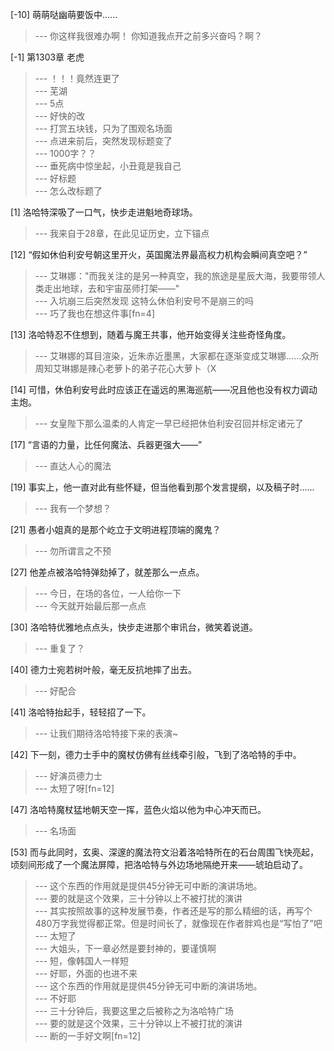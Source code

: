 
[-10] 萌萌哒幽萌要饭中……
>--- 你这样我很难办啊！
你知道我点开之前多兴奋吗？啊？<br>

[-1] 第1303章 老虎
>--- ！！！竟然连更了<br>
>--- 芜湖<br>
>--- 5点<br>
>--- 好快的改<br>
>--- 打赏五块钱，只为了围观名场面<br>
>--- 点进来前后，突然发现标题变了<br>
>--- 1000字？？<br>
>--- 垂死病中惊坐起，小丑竟是我自己<br>
>--- 好标题<br>
>--- 怎么改标题了<br>

[1] 洛哈特深吸了一口气，快步走进魁地奇球场。
>--- 我来自于28章，在此见证历史，立下锚点<br>

[12] “假如休伯利安号朝这里开火，英国魔法界最高权力机构会瞬间真空吧？”
>--- 艾琳娜："而我关注的是另一种真空，我的旅途是星辰大海，我要带领人类走出地球，去和宇宙巫师打架——"<br>
>--- 入坑崩三后突然发现 这特么休伯利安号不是崩三的吗<br>
>--- 巧了我也在想这件事[fn=4]<br>

[13] 洛哈特忍不住想到，随着与魔王共事，他开始变得关注些奇怪角度。
>--- 艾琳娜的耳目渲染，近朱赤近墨黑，大家都在逐渐变成艾琳娜......众所周知艾琳娜是辣心老萝卜的弟子花心大萝卜（X<br>

[14] 可惜，休伯利安号此时应该正在遥远的黑海巡航——况且他也没有权力调动主炮。
>--- 女皇陛下那么温柔的人肯定一早已经把休伯利安召回并标定诸元了<br>

[17] “言语的力量，比任何魔法、兵器更强大——”
>--- 直达人心的魔法<br>

[19] 事实上，他一直对此有些怀疑，但当他看到那个发言提纲，以及稿子时……
>--- 我有一个梦想？<br>

[21] 愚者小姐真的是那个屹立于文明进程顶端的魔鬼？
>--- 勿所谓言之不预<br>

[27] 他差点被洛哈特弹劾掉了，就差那么一点点。
>--- 今日，在场的各位，一人给你一下<br>
>--- 今天就开始最后那一点点<br>

[30] 洛哈特优雅地点点头，快步走进那个审讯台，微笑着说道。
>--- 重复了？<br>

[40] 德力士宛若树叶般，毫无反抗地摔了出去。
>--- 好配合<br>

[41] 洛哈特抬起手，轻轻招了一下。
>--- 让我们期待洛哈特接下来的表演~<br>

[42] 下一刻，德力士手中的魔杖仿佛有丝线牵引般，飞到了洛哈特的手中。
>--- 好演员德力士<br>
>--- 太短了呀[fn=12]<br>

[47] 洛哈特魔杖猛地朝天空一挥，蓝色火焰以他为中心冲天而已。
>--- 名场面<br>

[53] 而与此同时，玄奥、深邃的魔法符文沿着洛哈特所在的石台周围飞快亮起，顷刻间形成了一个魔法屏障，把洛哈特与外边场地隔绝开来——琥珀启动了。
>--- 这个东西的作用就是提供45分钟无可中断的演讲场地。<br>
>--- 要的就是这个效果，三十分钟以上不被打扰的演讲<br>
>--- 其实按照故事的这种发展节奏，作者还是写的那么精细的话，再写个480万字我觉得都正常。但是时间长了，就像现在作者胖鸡也是“写怕了”吧<br>
>--- 太短了<br>
>--- 大姐头，下一章必然是要封神的，要谨慎啊<br>
>--- 短，像韩国人一样短<br>
>--- 好耶，外面的也进不来<br>
>--- 这个东西的作用就是提供45分钟无可中断的演讲场地。<br>
>--- 不好耶<br>
>--- 三十分钟后，我要这里之后被称之为洛哈特广场<br>
>--- 要的就是这个效果，三十分钟以上不被打扰的演讲<br>
>--- 断的一手好文啊[fn=12]<br>
